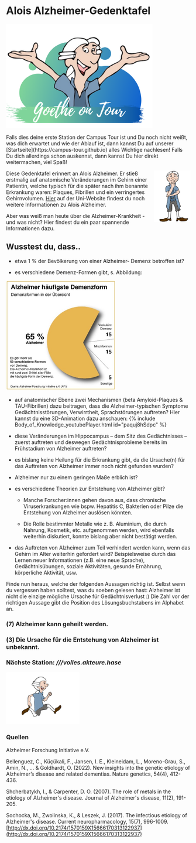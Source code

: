 # Alois Alzheimer-Gedenktafel 
<p class="aligncenter">
    <img src="Logo.png" alt="centered image" width="400" />
</p>
Falls dies deine erste Station der Campus Tour ist und Du noch nicht weißt, was dich erwartet und wie der Ablauf ist, dann kannst Du auf unserer [Startseite](https://campus-tour.github.io) alles Wichtige nachlesen! Falls Du dich allerdings schon auskennst, dann kannst Du hier direkt weitermachen, viel Spaß! <br/>

Diese Gedenktafel erinnert an Alois Alzheimer. <img align="right" src="Pose1_1.svg" width="100"> 
Er stieß erstmalig auf anatomische Veränderungen im Gehirn einer Patientin, welche typisch für die später nach ihm benannte Erkrankung waren: Plaques, Fibrillen und ein verringertes Gehirnvolumen. [Hier](https://www.uni-frankfurt.de/66990042/Gedenktafel_für_Alois_Alzheimer) auf der Uni-Website findest du noch weitere Informationen zu Alois Alzheimer.

Aber was weiß man heute über die Alzheimer-Krankheit - und was nicht? Hier findest du ein 
paar spannende Informationen dazu.

## Wusstest du, dass..

* etwa 1 % der Bevölkerung von einer Alzheimer-
Demenz betroffen ist?  

* es verschiedene Demenz-Formen gibt, s. Abbildung:
<img src="Alzheimer.jpg" width="300">

* auf anatomischer Ebene zwei Mechanismen (beta Amyloid-Plaques & TAU-Fibrillen) dazu beitragen, dass die Alzheimer-typischen Symptome 
Gedächtnisstörungen, Verwirrtheit, Sprachstörungen auftreten? Hier kannst du eine 3D-Animation dazu anschauen: {% include Body_of_Knowledge_youtubePlayer.html id="paquj8hSdpc" %}

* diese Veränderungen im Hippocampus – dem Sitz des Gedächtnisses – zuerst auftreten und deswegen Gedächtnisprobleme bereits im Frühstadium von Alzheimer auftreten? 

* es bislang keine Heilung für die Erkrankung gibt, da die Ursache(n) für das Auftreten von Alzheimer immer noch nicht gefunden wurden?  

* Alzheimer nur zu einem geringen Maße erblich ist? 

* es verschiedene Theorien zur Entstehung von Alzheimer gibt? 
 
  * Manche Forscher:innen gehen davon aus, dass chronische Viruserkrankungen wie bspw. Hepatitis C, Bakterien oder Pilze die Entstehung von Alzheimer auslösen könnten.  

  * Die Rolle bestimmter Metalle wie z. B. Aluminium, die durch Nahrung, 
Kosmetik, etc. aufgenommen werden, wird ebenfalls weiterhin diskutiert, 
konnte bislang aber nicht bestätigt werden. 

* das Auftreten von Alzheimer zum Teil verhindert werden kann, wenn das Gehirn im 
Alter weiterhin gefordert wird? Beispielsweise durch das Lernen neuer Informationen 
(z.B. eine neue Sprache), Gedächtnisübungen, soziale Aktivitäten, gesunde 
Ernährung, körperliche Aktivität, usw. 
 
Finde nun heraus, welche der folgenden Aussagen richtig ist. Selbst wenn du vergessen haben solltest, was du soeben gelesen hast: Alzheimer ist nicht die einzige mögliche Ursache für Gedächtnisverlust :) 
Die Zahl vor der richtigen Aussage gibt die Position des Lösungsbuchstabens im Alphabet an.

### (7) Alzheimer kann geheilt werden.
### (3) Die Ursache für die Entstehung von Alzheimer ist unbekannt.



### Nächste Station: _///volles.akteure.hase_   
<img src="Pose2.svg" width="200">

### Quellen
Alzheimer Forschung Initiative e.V.

Bellenguez, C., Küçükali, F., Jansen, I. E., Kleineidam, L., Moreno-Grau, S., Amin, N., ... &	 Goldhardt, O. (2022). New insights into the genetic etiology of Alzheimer’s disease	 and related dementias. Nature genetics, 54(4), 412-436.

Shcherbatykh, I., & Carpenter, D. O. (2007). The role of metals in the etiology of	 Alzheimer's disease. Journal of Alzheimer's disease, 11(2), 191-205.

Sochocka, M., Zwolinska, K., & Leszek, J. (2017). The infectious etiology of Alzheimer's 	disease. Current neuropharmacology, 15(7), 996-1009.		[http://dx.doi.org/10.2174/1570159X15666170313122937](http://dx.doi.org/10.2174/1570159X15666170313122937)

